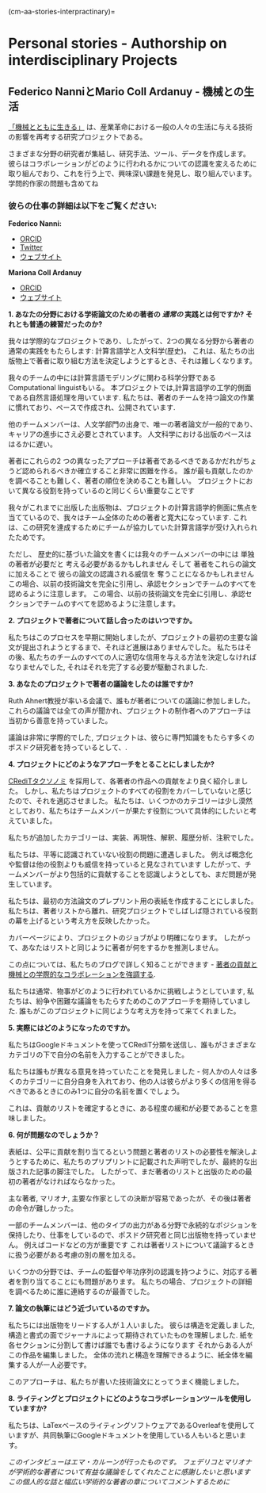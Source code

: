 (cm-aa-stories-interpractinary)=
# Personal stories - Authorship on interdisciplinary Projects

## Federico NanniとMario Coll Ardanuy - 機械との生活

[「機械とともに生きる」](https://livingwithmachines.ac.uk/) は、産業革命における一般の人々の生活に与える技術の影響を再考する研究プロジェクトである。

さまざまな分野の研究者が集結し、研究手法、ツール、データを作成します。 彼らはコラボレーションがどのように行われるかについての認識を変えるために取り組んでおり、これを行う上で、興味深い課題を発見し、取り組んでいます。 学問的作家の問題も含めてね

### 彼らの仕事の詳細は以下をご覧ください:

**Federico Nanni:**
* [ORCID](https://orcid.org/0000-0003-2484-4331)
* [Twitter](https://twitter.com/f_nanni)
* [ウェブサイト](https://github.com/fedenanni)

**Mariona Coll Ardanuy**
* [ORCID](http://orcid.org/0000-0001-8455-7196)
* [ウェブサイト](https://github.com/mcollardanuy)

**1. あなたの分野における学術論文のための著者の *通常の* 実践とは何ですか? それとも普通の練習だったのか?**

我々は学際的なプロジェクトであり、したがって、2つの異なる分野から著者の通常の実践をもたらします: 計算言語学と人文科学(歴史)。 これは、私たちの出版物上で著者に取り組む方法を決定しようとするとき、それは難しくなります。

我々のチームの中には計算言語モデリングに関わる科学分野であるComputational linguistもいる。 本プロジェクトでは,計算言語学の工学的側面である自然言語処理を用いています. 私たちは、著者のチームを持つ論文の作業に慣れており、ペースで作成され、公開されています.

他のチームメンバーは、人文学部門の出身で、唯一の著者論文が一般的であり、キャリアの進歩にさえ必要とされています。 人文科学における出版のペースははるかに遅い。

著者にこれらの2 つの異なったアプローチは著者であるべきであるかだれがちょうど認められるべきか確立すること非常に困難を作る。 誰が最も貢献したのかを調べることも難しく、著者の順位を決めることも難しい。 プロジェクトにおいて異なる役割を持っているのと同じくらい重要なことです

我々がこれまでに出版した出版物は、プロジェクトの計算言語学的側面に焦点を当てているので、我々はチーム全体のための著者と寛大になっています. これは、この研究を達成するためにチームが協力していた計算言語学が受け入れられたためです。

ただし、 歴史的に基づいた論文を書くには我々のチームメンバーの中には 単独の著者が必要だと 考える必要があるかもしれません そして 著者をこれらの論文に加えることで 彼らの論文の認識される威信を 奪うことになるかもしれません この場合、以前の技術論文を完全に引用し、承認セクションでチームのすべてを認めるように注意します。 この場合、以前の技術論文を完全に引用し、承認セクションでチームのすべてを認めるように注意します。


**2. プロジェクトで著者について話し合ったのはいつですか。**

私たちはこのプロセスを早期に開始しましたが、プロジェクトの最初の主要な論文が提出されようとするまで、それほど進展はありませんでした。 私たちはその後、私たちのチームのすべての人に適切な信用を与える方法を決定しなければなりませんでした, それはそれを完了する必要が駆動されました.

**3. あなたのプロジェクトで著者の議論をしたのは誰ですか?**

Ruth Ahnert教授が率いる会議で、誰もが著者についての議論に参加しました。 これらの議論では全ての声が聞かれ、プロジェクトの制作者へのアプローチは当初から善意を持っていました。

議論は非常に学際的でした, プロジェクトは、彼らに専門知識をもたらす多くのポスドク研究者を持っているとして、.

**4. プロジェクトにどのようなアプローチをとることにしましたか?**

[CRediTタクソノミ](https://casrai.org/credit/) を採用して、各著者の作品への貢献をより良く紹介しました。 しかし、私たちはプロジェクトのすべての役割をカバーしていないと感じたので、それを適応させました。 私たちは、いくつかのカテゴリーは少し漠然としており、私たちはチームメンバーが果たす役割について具体的にしたいと考えていました。

私たちが追加したカテゴリーは、実装、再現性、解釈、履歴分析、注釈でした。

私たちは、平等に認識されていない役割の問題に遭遇しました。 例えば概念化や監督は他の役割よりも威信を持っていると見なされています したがって、チームメンバーがより包括的に貢献することを認識しようとしても、まだ問題が発生しています。

私たちは、最初の方法論文のプレプリント用の表紙を作成することにしました。 私たちは、著者リストから離れ、研究プロジェクトでしばしば隠されている役割の幕を上げるという考え方を反映したかった。

カバーページにより、プロジェクトのジョブがより明確になります。 したがって、あなたはリストと同じように著者が何をするかを推測しません。

この点については、私たちのブログで詳しく知ることができます - [著者の貢献と機械との学際的なコラボレーションを強調する](https://livingwithmachines.ac.uk/highlighting-authors-contributions-and-interdisciplinary-collaborations-in-living-with-machines/).

私たちは通常、物事がどのように行われているかに挑戦しようとしています, 私たちは、紛争や困難な議論をもたらすためのこのアプローチを期待していました. 誰もがこのプロジェクトに同じような考え方を持って来てくれました。

**5. 実際にはどのようになったのですか。**

私たちはGoogleドキュメントを使ってCRediT分類を送信し、誰もがさまざまなカテゴリの下で自分の名前を入力することができました。

私たちは誰もが異なる意見を持っていたことを発見しました - 何人かの人々は多くのカテゴリーに自分自身を入れており、他の人は彼らがより多くの信用を得るべきであるときにのみ1つに自分の名前を置くでしょう。

これは、貢献のリストを確定するときに、ある程度の緩和が必要であることを意味しました。

**6. 何が問題なのでしょうか？**

表紙は、公平に貢献を割り当てるという問題と著者のリストの必要性を解決しようとするために、私たちのプリプリントに記載された声明でしたが、最終的な出版された記事の脚注でした。 したがって、まだ著者のリストと出版のための最初の著者がなければならなかった。

主な著者, マリオナ, 主要な作家としての決断が容易であったが、その後は著者の命令が難しかった。

一部のチームメンバーは、他のタイプの出力がある分野で永続的なポジションを保持したり、仕事をしているので、ポスドク研究者と同じ出版物を持っていません。 例えばコードなどの方が重要です これは著者リストについて議論するときに扱う必要がある考慮の別の層を加える。

いくつかの分野では、チームの監督や年功序列の認識を持つように、対応する著者を割り当てることにも問題があります。 私たちの場合、プロジェクトの詳細を調べるために誰に連絡するのが最善でした。

**7. 論文の執筆にはどう近づいているのですか。**

私たちには出版物をリードする人が１人いました。 彼らは構造を定義しました, 構造と書式の面でジャーナルによって期待されていたものを理解しました. 紙を各セクションに分割して書けば誰でも書けるようになります それからある人がこの作品を編集しました。 全体の流れと構造を理解できるように、紙全体を編集する人が一人必要です。

このアプローチは、私たちが書いた技術論文にとってうまく機能しました。

**8. ライティングとプロジェクトにどのようなコラボレーションツールを使用していますか?**

私たちは、LaTexベースのライティングソフトウェアであるOverleafを使用していますが、共同執筆にGoogleドキュメントを使用している人もいると思います。

*このインタビューはエマ・カルーンが行ったものです。 フェデリコとマリオナが学術的な著者について有益な議論をしてくれたことに感謝したいと思います この個人的な話と幅広い学術的な著者の章についてコメントするために*
